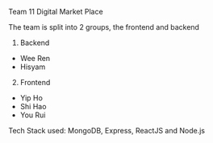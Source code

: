 Team 11 Digital Market Place

The team is split into 2 groups, the frontend and backend
1. Backend
- Wee Ren
- Hisyam
2. Frontend
- Yip Ho
- Shi Hao
- You Rui

Tech Stack used: MongoDB, Express, ReactJS and Node.js

